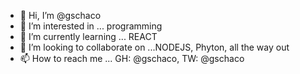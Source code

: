 - 👋 Hi, I’m @gschaco
- 👀 I’m interested in ... programming
- 🌱 I’m currently learning ... REACT
- 💞️ I’m looking to collaborate on ...NODEJS, Phyton, all the way out
- 📫 How to reach me ... GH: @gschaco, TW: @gschaco

<!---
gschaco/gschaco is a ✨ special ✨ repository because its `README.md` (this file) appears on your GitHub profile.
You can click the Preview link to take a look at your changes.
